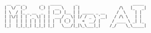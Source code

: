      __  __ _       _   _____      _                        _____ 
    |  \/  (_)     (_) |  __ \    | |                 /\   |_   _|
    | \  / |_ _ __  _  | |__) |__ | | _____ _ __     /  \    | |  
    | |\/| | | '_ \| | |  ___/ _ \| |/ / _ \ '__|   / /\ \   | |  
    | |  | | | | | | | | |  | (_) |   <  __/ |     / ____ \ _| |_ 
    |_|  |_|_|_| |_|_| |_|   \___/|_|\_\___|_|    /_/    \_\_____|
